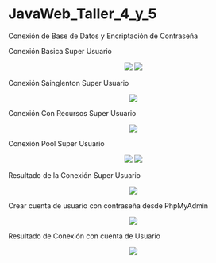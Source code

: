 # JavaWeb_Taller_4_y_5
Conexión de Base de Datos y Encriptación de Contraseña

<p>Conexión Basica Super Usuario</p>
<p align="center">
  <img src="https://github.com/Maria-06/JavaWeb_Taller_4_y_5/assets/128232148/c8720760-7705-44e8-9c52-0eb4a76d5ed7">
  <img src="https://github.com/Maria-06/JavaWeb_Taller_4_y_5/assets/128232148/0f32f478-758f-4f07-b564-cfe1ee75ae81">
</p>

<p>Conexión Sainglenton Super Usuario</p>
<p align="center">
  <img src="https://github.com/Maria-06/JavaWeb_Taller_4_y_5/assets/128232148/cf995cb2-b417-4a7f-9f0a-b6e2b2143862">
</p>

<p>Conexión Con Recursos Super Usuario</p>
<p align="center">
  <img src="https://github.com/Maria-06/JavaWeb_Taller_4_y_5/assets/128232148/903a6d3b-fd8e-4f0f-b761-e49ecdee45fe">
</p>

<p>Conexión Pool Super Usuario</p>
<p align="center">
  <img src="https://github.com/Maria-06/JavaWeb_Taller_4_y_5/assets/128232148/adf71856-8323-4182-8780-81aa82de10b5">
  <img src="https://github.com/Maria-06/JavaWeb_Taller_4_y_5/assets/128232148/00287011-bb40-4e1d-841b-ccca6bcb3215">
</p>

</p>
<p>Resultado de la Conexión Super Usuario</p>
<p align="center">
  <img src="https://github.com/Maria-06/JavaWeb_Taller_4_y_5/assets/128232148/8f4b4d3e-118a-4d02-80b1-c7bc006fe242">
</p>
<p>Crear cuenta de usuario con contraseña desde PhpMyAdmin </p>
<p align="center">
  <img src="https://github.com/Maria-06/JavaWeb_Taller_4_y_5/assets/128232148/40b553e5-c6fe-4562-9562-2125ff70b8f4">
</p>

<p>Resultado de Conexión con cuenta de Usuario</p>
<p align="center">
  <img src="https://github.com/Maria-06/JavaWeb_Taller_4_y_5/assets/128232148/1031ac5e-b3dc-43de-b85d-419e4ca1e333">
</p>




